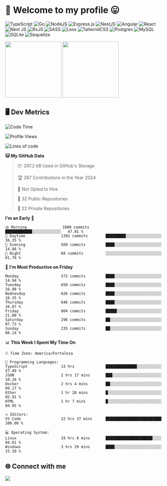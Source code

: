 # 🎉 Welcome to my profile 😛

![TypeScript](https://img.shields.io/badge/typescript-%23007ACC.svg?style=for-the-badge&logo=typescript&logoColor=white)
![Go](https://img.shields.io/badge/go-%2300ADD8.svg?style=for-the-badge&logo=go&logoColor=white)
![NodeJS](https://img.shields.io/badge/node.js-6DA55F?style=for-the-badge&logo=node.js&logoColor=white)
![Express.js](https://img.shields.io/badge/express.js-%23404d59.svg?style=for-the-badge&logo=express&logoColor=%2361DAFB)
![NestJS](https://img.shields.io/badge/nestjs-%23E0234E.svg?style=for-the-badge&logo=nestjs&logoColor=white)
![Angular](https://img.shields.io/badge/angular-%23DD0031.svg?style=for-the-badge&logo=angular&logoColor=white)
![React](https://img.shields.io/badge/react-%2320232a.svg?style=for-the-badge&logo=react&logoColor=%2361DAFB)
![Next JS](https://img.shields.io/badge/Next-black?style=for-the-badge&logo=next.js&logoColor=white)
![RxJS](https://img.shields.io/badge/rxjs-%23B7178C.svg?style=for-the-badge&logo=reactivex&logoColor=white)
![SASS](https://img.shields.io/badge/SASS-hotpink.svg?style=for-the-badge&logo=SASS&logoColor=white)
![Less](https://img.shields.io/badge/less-2B4C80?style=for-the-badge&logo=less&logoColor=white)
![TailwindCSS](https://img.shields.io/badge/tailwindcss-%2338B2AC.svg?style=for-the-badge&logo=tailwind-css&logoColor=white)
![Postgres](https://img.shields.io/badge/postgres-%23316192.svg?style=for-the-badge&logo=postgresql&logoColor=white)
![MySQL](https://img.shields.io/badge/mysql-4479A1.svg?style=for-the-badge&logo=mysql&logoColor=white)
![SQLite](https://img.shields.io/badge/sqlite-%2307405e.svg?style=for-the-badge&logo=sqlite&logoColor=white)
![Sequelize](https://img.shields.io/badge/Sequelize-52B0E7?style=for-the-badge&logo=Sequelize&logoColor=white)

<div>
  <img height="180em" src="https://github-readme-stats.vercel.app/api?username=VinicciusSantos&include_all_commits=true&count_private=true&theme=github_dark"/>
  <img height="180em" src="https://github-readme-stats.vercel.app/api/top-langs/?username=VinicciusSantos&langs_count=6&layout=compact&include_all_commits=true&count_private=true&theme=github_dark"/>
</div>

## 🖥️ Dev Metrics

<!--START_SECTION:waka-->
![Code Time](http://img.shields.io/badge/Code%20Time-2%2C082%20hrs%2032%20mins-blue)

![Profile Views](http://img.shields.io/badge/Profile%20Views-0-blue)

![Lines of code](https://img.shields.io/badge/From%20Hello%20World%20I%27ve%20Written-5.5%20million%20lines%20of%20code-blue)

**🐱 My GitHub Data** 

> 📦 297.2 kB Used in GitHub's Storage 
 > 
> 🏆 287 Contributions in the Year 2024
 > 
> 🚫 Not Opted to Hire
 > 
> 📜 32 Public Repositories 
 > 
> 🔑 22 Private Repositories 
 > 
**I'm an Early 🐤** 

```text
🌞 Morning                1800 commits        ████████████░░░░░░░░░░░░░   47.01 % 
🌆 Daytime                1392 commits        █████████░░░░░░░░░░░░░░░░   36.35 % 
🌃 Evening                569 commits         ████░░░░░░░░░░░░░░░░░░░░░   14.86 % 
🌙 Night                  68 commits          ░░░░░░░░░░░░░░░░░░░░░░░░░   01.78 % 
```
📅 **I'm Most Productive on Friday** 

```text
Monday                   572 commits         ████░░░░░░░░░░░░░░░░░░░░░   14.94 % 
Tuesday                  650 commits         ████░░░░░░░░░░░░░░░░░░░░░   16.98 % 
Wednesday                626 commits         ████░░░░░░░░░░░░░░░░░░░░░   16.35 % 
Thursday                 646 commits         ████░░░░░░░░░░░░░░░░░░░░░   16.87 % 
Friday                   804 commits         █████░░░░░░░░░░░░░░░░░░░░   21.00 % 
Saturday                 296 commits         ██░░░░░░░░░░░░░░░░░░░░░░░   07.73 % 
Sunday                   235 commits         ██░░░░░░░░░░░░░░░░░░░░░░░   06.14 % 
```


📊 **This Week I Spent My Time On** 

```text
🕑︎ Time Zone: America/Fortaleza

💬 Programming Languages: 
TypeScript               13 hrs              ██████████████░░░░░░░░░░░   57.49 % 
JSON                     2 hrs 17 mins       ███░░░░░░░░░░░░░░░░░░░░░░   10.16 % 
Docker                   2 hrs 4 mins        ██░░░░░░░░░░░░░░░░░░░░░░░   09.17 % 
Other                    1 hr 20 mins        █░░░░░░░░░░░░░░░░░░░░░░░░   05.91 % 
HTML                     1 hr 7 mins         █░░░░░░░░░░░░░░░░░░░░░░░░   04.95 % 

🔥 Editors: 
VS Code                  22 hrs 37 mins      █████████████████████████   100.00 % 

💻 Operating System: 
Linux                    19 hrs 8 mins       █████████████████████░░░░   84.61 % 
Windows                  3 hrs 29 mins       ████░░░░░░░░░░░░░░░░░░░░░   15.39 % 
```


<!--END_SECTION:waka-->

## 🌐 Connect with me

<a href="https://www.linkedin.com/in/vinicius-guedes-b817aa223/"><img src="https://img.shields.io/badge/LinkedIn-0077B5?style=for-the-badge&logo=linkedin&logoColor=white"/></a>

